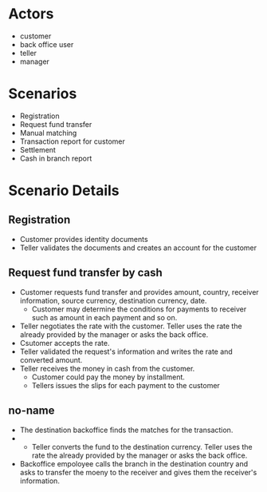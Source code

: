 
# Actors
- customer
- back office user
- teller 
- manager 

# Scenarios 
- Registration
- Request fund transfer
- Manual matching
- Transaction report for customer
- Settlement
- Cash in branch report

# Scenario Details 
## Registration 
- Customer provides identity documents
- Teller validates the documents and creates an account for the customer

## Request fund transfer by cash
- Customer requests fund transfer and provides amount, country, receiver information, source currency, destination currency, date.
  - Customer may determine the conditions for payments to receiver such as amount in each payment and so on.    
- Teller negotiates the rate with the customer. Teller uses the rate the already provided by the manager or asks the back office.
- Csutomer accepts the rate. 
- Teller validated the request's information and writes the rate and converted amount. 
- Teller receives the money in cash from the customer.
  - Customer could pay the money by installment.
  - Tellers issues the slips for each payment to the customer 


## no-name
- The destination backoffice finds the matches for the transaction.  
- - Teller converts the fund to the destination currency. Teller uses the rate the already provided by the manager or asks the back office.
- Backoffice empoloyee calls the branch in the destination country and asks to transfer the moeny to the receiver and gives them the receiver's information.


  

# 



